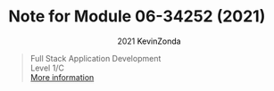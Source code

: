# Note for Module 06-34252 (2021)

<center>
<span>2021</span>
<a style="text-decoration:none; color: black;" href="https://github.com/KevinZonda">KevinZonda</a>
</center>

> Full Stack Application Development  
> Level 1/C  
> [More information](https://www.cs.bham.ac.uk/internal/modules/2021/06-34252/)
